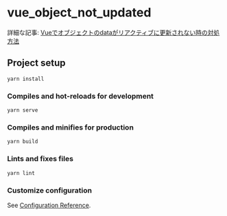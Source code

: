 # vue_object_not_updated

詳細な記事: [Vueでオブジェクトのdataがリアクティブに更新されない時の対処方法](https://it-web-life.com/vue_object_not_updated/)

## Project setup
```
yarn install
```

### Compiles and hot-reloads for development
```
yarn serve
```

### Compiles and minifies for production
```
yarn build
```

### Lints and fixes files
```
yarn lint
```

### Customize configuration
See [Configuration Reference](https://cli.vuejs.org/config/).
